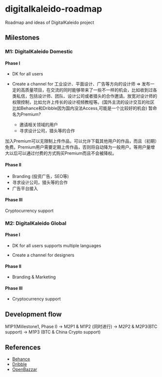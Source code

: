 # digitalkaleido-roadmap

Roadmap and ideas of DigitalKaleido project

## Milestones

### M1: DigitalKaleido Domestic

#### Phase I

* DK for all users

* Create a channel for 工业设计、平面设计、广告等方向的设计师 => 发布一定的高质量项目，在交流的同时能够带来了一些不一样的机会，比如收到过各类私信，包括设计师、团队、设计公司或者猎头的合作邀请。放宽对设计师的权限控制，比如允许上传长的设计视频教程等。(国外主流的设计交互的社区比如Behance和Dribble因为国内没法Access,可能是一个比较好的机会) 暂命名为Premium?
    * 邀请相关领域的用户
    * 寻求设计公司，猎头等的合作

加入Premium可以无限制上传作品，可以允许下载其他用户的作品，而且（初期）免费。Premium用户需要定期上传作品，否则将自动降为一般用户。等用户量增大以后可以通过付费的方式购买Premium而且不会被降权。

#### Phase II

* Branding (投资广告，SEO等)
* 寻求设计公司，猎头等的合作
* 广告平台接入

#### Phase III

Cryptocurrency support

### M2: DigitalKaleido Global

#### Phase I

* DK for all users supports multiple languages

* Create a channel for designers

#### Phase II

* Branding & Marketing

#### Phase III

* Cryptocurrency support

## Development flow

M1P1(Millestone1, Phase I) -> M2P1 & M1P2 (同时进行) -> M2P2 & M2P3(BTC support) -> M1P3 (BTC & China Crypto support)

## References

* [Behance](https://www.behance.net/galleries)
* [Dribble](https://dribbble.com/)
* [OpenBazzar](https://openbazaar.org/)
